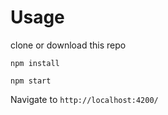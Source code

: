 # Usage
clone or download this repo

`npm install`

`npm start`

Navigate to `http://localhost:4200/`
